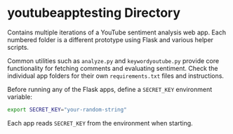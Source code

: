 # youtubeapptesting Directory

Contains multiple iterations of a YouTube sentiment analysis web app. Each numbered folder is a different prototype using Flask and various helper scripts.

Common utilities such as `analyze.py` and `keywordyoutube.py` provide core functionality for fetching comments and evaluating sentiment. Check the individual app folders for their own `requirements.txt` files and instructions.

Before running any of the Flask apps, define a `SECRET_KEY` environment variable:

```bash
export SECRET_KEY="your-random-string"
```

Each app reads `SECRET_KEY` from the environment when starting.
